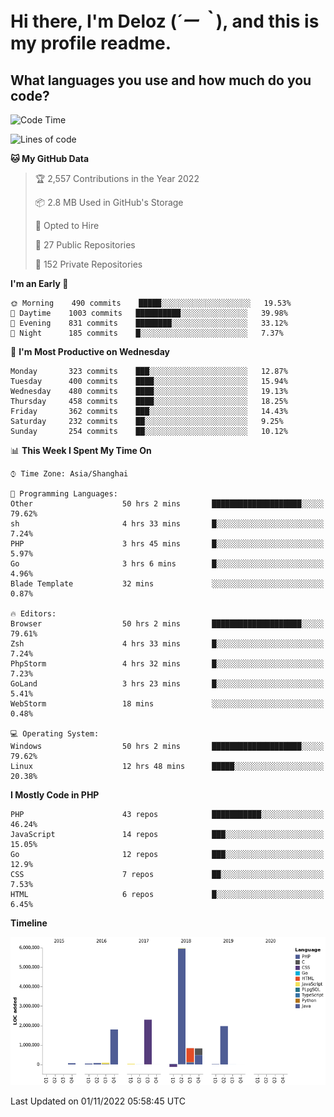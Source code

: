 # **Hi there, I'm Deloz (*´ー｀*), and this is my profile readme.**
<!--  [![Profile views](https://gpvc.arturio.dev/dank-del)](https://github.com/dank-del) -->
## **What languages you use and how much do you code?**

<!--START_SECTION:waka-->
![Code Time](http://img.shields.io/badge/Code%20Time-187%20hrs%206%20mins-blue)

![Lines of code](https://img.shields.io/badge/From%20Hello%20World%20I%27ve%20Written-14%20Million%20lines%20of%20code-blue)

**🐱 My GitHub Data** 

> 🏆 2,557 Contributions in the Year 2022
 > 
> 📦 2.8 MB Used in GitHub's Storage 
 > 
> 💼 Opted to Hire
 > 
> 📜 27 Public Repositories 
 > 
> 🔑 152 Private Repositories  
 > 
**I'm an Early 🐤** 

```text
🌞 Morning    490 commits    █████░░░░░░░░░░░░░░░░░░░░   19.53% 
🌆 Daytime    1003 commits   ██████████░░░░░░░░░░░░░░░   39.98% 
🌃 Evening    831 commits    ████████░░░░░░░░░░░░░░░░░   33.12% 
🌙 Night      185 commits    █░░░░░░░░░░░░░░░░░░░░░░░░   7.37%

```
📅 **I'm Most Productive on Wednesday** 

```text
Monday       323 commits    ███░░░░░░░░░░░░░░░░░░░░░░   12.87% 
Tuesday      400 commits    ████░░░░░░░░░░░░░░░░░░░░░   15.94% 
Wednesday    480 commits    ████░░░░░░░░░░░░░░░░░░░░░   19.13% 
Thursday     458 commits    ████░░░░░░░░░░░░░░░░░░░░░   18.25% 
Friday       362 commits    ███░░░░░░░░░░░░░░░░░░░░░░   14.43% 
Saturday     232 commits    ██░░░░░░░░░░░░░░░░░░░░░░░   9.25% 
Sunday       254 commits    ██░░░░░░░░░░░░░░░░░░░░░░░   10.12%

```


📊 **This Week I Spent My Time On** 

```text
⌚︎ Time Zone: Asia/Shanghai

💬 Programming Languages: 
Other                    50 hrs 2 mins       ████████████████████░░░░░   79.62% 
sh                       4 hrs 33 mins       █░░░░░░░░░░░░░░░░░░░░░░░░   7.24% 
PHP                      3 hrs 45 mins       █░░░░░░░░░░░░░░░░░░░░░░░░   5.97% 
Go                       3 hrs 6 mins        █░░░░░░░░░░░░░░░░░░░░░░░░   4.96% 
Blade Template           32 mins             ░░░░░░░░░░░░░░░░░░░░░░░░░   0.87%

🔥 Editors: 
Browser                  50 hrs 2 mins       ████████████████████░░░░░   79.61% 
Zsh                      4 hrs 33 mins       █░░░░░░░░░░░░░░░░░░░░░░░░   7.24% 
PhpStorm                 4 hrs 32 mins       █░░░░░░░░░░░░░░░░░░░░░░░░   7.23% 
GoLand                   3 hrs 23 mins       █░░░░░░░░░░░░░░░░░░░░░░░░   5.41% 
WebStorm                 18 mins             ░░░░░░░░░░░░░░░░░░░░░░░░░   0.48%

💻 Operating System: 
Windows                  50 hrs 2 mins       ████████████████████░░░░░   79.62% 
Linux                    12 hrs 48 mins      █████░░░░░░░░░░░░░░░░░░░░   20.38%

```

**I Mostly Code in PHP** 

```text
PHP                      43 repos            ███████████░░░░░░░░░░░░░░   46.24% 
JavaScript               14 repos            ███░░░░░░░░░░░░░░░░░░░░░░   15.05% 
Go                       12 repos            ███░░░░░░░░░░░░░░░░░░░░░░   12.9% 
CSS                      7 repos             ██░░░░░░░░░░░░░░░░░░░░░░░   7.53% 
HTML                     6 repos             █░░░░░░░░░░░░░░░░░░░░░░░░   6.45%

```


**Timeline**

![Chart not found](https://raw.githubusercontent.com/deloz/deloz/main/charts/bar_graph.png) 


 Last Updated on 01/11/2022 05:58:45 UTC
<!--END_SECTION:waka-->
